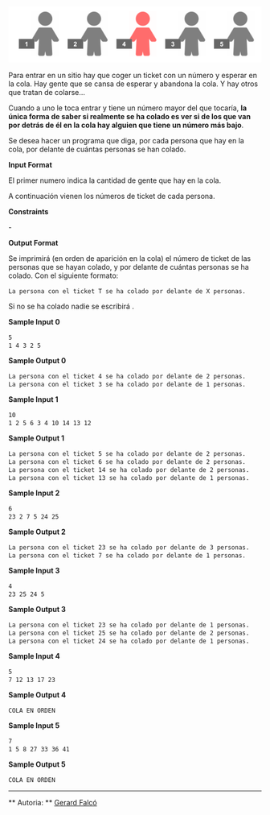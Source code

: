 ![image](1584006124-8ae74ce392-cola.png)

Para entrar en un sitio hay que coger un ticket con un número y esperar
en la cola. Hay gente que se cansa de esperar y abandona la cola. Y hay
otros que tratan de colarse…

Cuando a uno le toca entrar y tiene un número mayor del que tocaría,
**la única forma de saber si realmente se ha colado es ver si de los que
van por detrás de él en la cola hay alguien que tiene un número más
bajo**.

Se desea hacer un programa que diga, por cada persona que hay en la
cola, por delante de cuántas personas se han colado.

**Input Format**

El primer numero  indica la cantidad de gente que hay en la cola.

A continuación vienen los  números de ticket de cada persona.

**Constraints**

\-

**Output Format**

Se imprimirá (en orden de aparición en la cola) el número de ticket de
las personas que se hayan colado, y por delante de cuántas personas se
ha colado. Con el siguiente formato:

    La persona con el ticket T se ha colado por delante de X personas.

Si no se ha colado nadie se escribirá .

**Sample Input 0**

    5
    1 4 3 2 5

**Sample Output 0**

    La persona con el ticket 4 se ha colado por delante de 2 personas.
    La persona con el ticket 3 se ha colado por delante de 1 personas.

**Sample Input 1**

    10
    1 2 5 6 3 4 10 14 13 12

**Sample Output 1**

    La persona con el ticket 5 se ha colado por delante de 2 personas.
    La persona con el ticket 6 se ha colado por delante de 2 personas.
    La persona con el ticket 14 se ha colado por delante de 2 personas.
    La persona con el ticket 13 se ha colado por delante de 1 personas.

**Sample Input 2**

    6
    23 2 7 5 24 25

**Sample Output 2**

    La persona con el ticket 23 se ha colado por delante de 3 personas.
    La persona con el ticket 7 se ha colado por delante de 1 personas.

**Sample Input 3**

    4
    23 25 24 5

**Sample Output 3**

    La persona con el ticket 23 se ha colado por delante de 1 personas.
    La persona con el ticket 25 se ha colado por delante de 2 personas.
    La persona con el ticket 24 se ha colado por delante de 1 personas.

**Sample Input 4**

    5
    7 12 13 17 23

**Sample Output 4**

    COLA EN ORDEN

**Sample Input 5**

    7
    1 5 8 27 33 36 41

**Sample Output 5**

    COLA EN ORDEN

----------

** Autoria: **
[Gerard Falcó](https://github.com/gerardfp)
